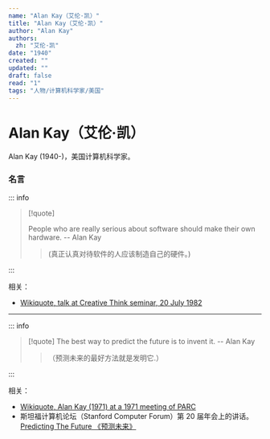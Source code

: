 ```yaml
---
name: "Alan Kay（艾伦·凯）"
title: "Alan Kay（艾伦·凯）"
author: "Alan Kay"
authors:
  zh: "艾伦·凯"
date: "1940"
created: ""
updated: ""
draft: false
read: "1"
tags: "人物/计算机科学家/美国"
---
```


# Alan Kay（艾伦·凯）

Alan Kay (1940-)，美国计算机科学家。

### 名言

::: info

> [!quote]
>
> People who are really serious about software should make their own hardware. -- Alan Kay
>
> > (真正认真对待软件的人应该制造自己的硬件。)

:::

相关：
- [Wikiquote, talk at Creative Think seminar, 20 July 1982](https://en.wikiquote.org/wiki/Alan_Kay#1980s)

---

::: info

> [!quote]
> The best way to predict the future is to invent it. -- Alan Kay
>
> > （预测未来的最好方法就是发明它.）

:::

相关：
- [Wikiquote, Alan Kay (1971) at a 1971 meeting of PARC](https://en.wikiquote.org/wiki/Alan_Kay#1970s)
- 斯坦福计算机论坛（Stanford Computer Forum）第 20 届年会上的讲话。[Predicting The Future 《预测未来》](../post/kay-1989.md)
